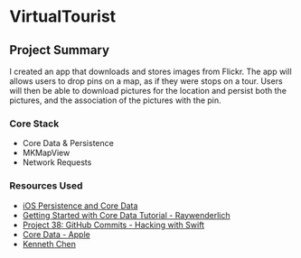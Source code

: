 # VirtualTourist

## Project Summary

I created an app that downloads and stores images from Flickr. The app will allows users to drop pins on a map, as if they were stops on a tour. Users will then be able to download pictures for the location and persist both the pictures, and the association of the pictures with the pin.

### Core Stack
* Core Data & Persistence
* MKMapView
* Network Requests


### Resources Used
* [iOS Persistence and Core Data](https://www.udacity.com/course/ios-persistence-and-core-data--ud325)
* [Getting Started with Core Data Tutorial - Raywenderlich](https://www.raywenderlich.com/7569-getting-started-with-core-data-tutorial)
* [Project 38: GitHub Commits - Hacking with Swift](https://www.hackingwithswift.com/read/38/overview)
* [Core Data - Apple](https://developer.apple.com/documentation/coredata)
* [Kenneth Chen](https://github.com/unusualkid)

